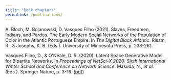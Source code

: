```yaml
---
title: "Book chapters"
permalink: /publications/
---
```


A. Błoch, M. Bojanowski, D. Vasques Filho (2021). Slaves, Freedmen, Indians, and Pardos. The Early Modern Social Networks of the Population of Color in the Atlantic Portuguese Empire. In *The Digital Black Atlantic*. Risam, R., & Josephs, K. B. (Eds.). University of Minnesota Press, p. 238-261.  

Vasques Filho, D., & O'Neale, D. R. (2020). Latent Space Generative Model for Bipartite Networks. In *Proceedings of NetSci-X 2020: Sixth International Winter School and Conference on Network Science*. Masuda, N., *et al.* (Eds.). Springer Nature, p. 3-16. ([pdf](http://vasquesfilho.github.io/files/bipartite-hyperbolic-model.pdf))  
